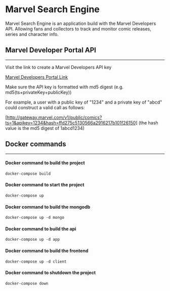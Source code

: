 # Marvel Search Engine

Marvel Search Engine is an application build with the Marvel Developers API.
Allowing fans and collectors to track and monitor comic releases, series and character info.

## Marvel Developer Portal API

---

Visit the link to create a Marvel Developers API key

[Marvel Developers Portal Link](https://developer.marvel.com/documentation/getting_started)

Make sure the API key is formatted with md5 digest (e.g. md5(ts+privateKey+publicKey))

For example, a user with a public key of "1234" and a private key of "abcd" could construct a valid call as follows:

[http://gateway.marvel.com/v1/public/comics?ts=1&apikey=1234&hash=ffd275c5130566a2916217b101f26150] (the hash value is the md5 digest of 1abcd1234)

## Docker commands

---
#### Docker command to build the project

```docker-compose build```

#### Docker command to start the project

```docker-compose up```

#### Docker command to build the mongodb

```docker-compose up -d mongo```

#### Docker command to build the api

```docker-compose up -d app```

#### Docker command to build the frontend

```docker-compose up -d client```

#### Docker command to shutdown the project

```docker-compose down```
